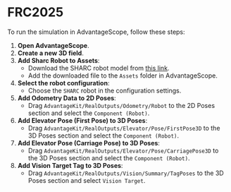 # FRC2025

To run the simulation in AdvantageScope, follow these steps:

1. **Open AdvantageScope**.
2. **Create a new 3D field**.
3. **Add Sharc Robot to Assets**:
   - Download the SHARC robot model from [this link](https://drive.google.com/file/d/1VGRzSVTl8jghPXwf17nf49obtcfHuRz9/view?usp=sharing).
   - Add the downloaded file to the `Assets` folder in AdvantageScope.
4. **Select the robot configuration**:
   - Choose the `SHARC` robot in the configuration settings.
5. **Add Odometry Data to 2D Poses**:
   - Drag `AdvantageKit/RealOutputs/Odometry/Robot` to the 2D Poses section and select the `Component (Robot)`.
6. **Add Elevator Pose (First Pose) to 3D Poses**:
   - Drag `AdvantageKit/RealOutputs/Elevator/Pose/FirstPose3D` to the 3D Poses section and select the `Component (Robot)`.
7. **Add Elevator Pose (Carriage Pose) to 3D Poses**:
   - Drag `AdvantageKit/RealOutputs/Elevator/Pose/CarriagePose3D` to the 3D Poses section and select the `Component (Robot)`.
8. **Add Vision Target Tag to 3D Poses**:
   - Drag `AdvantageKit/RealOutputs/Vision/Summary/TagPoses` to the 3D Poses section and select `Vision Target`.
